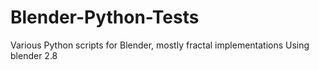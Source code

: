 # Blender-Python-Tests
Various Python scripts for Blender, mostly fractal implementations
Using blender 2.8
